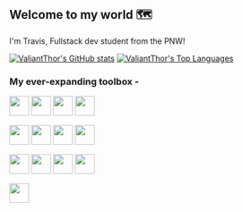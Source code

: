 ## Welcome to my world 🗺️
I'm Travis, Fullstack dev student from the PNW!

[![ValiantThor's GitHub stats](https://github-readme-stats.vercel.app/api?username=ValiantThor92&show_icons=true&theme=slateorange)](https://github.com/ValiantThor92)
[![ValiantThor's Top Languages](https://github-readme-stats.vercel.app/api/top-langs/?username=ValiantThor92&layout=compact&theme=slateorange)](https://github.com/ValiantThor92)

### My ever-expanding toolbox -
<img src="https://user-images.githubusercontent.com/96236628/166409079-1e4e717f-59c6-4b04-bdb2-bf686aa969d5.png" width="35" height="35" 
img src="https://user-images.githubusercontent.com/96236628/166409015-77e6264c-b670-46d2-8e5c-fe7e9b793cd4.png" width="35" height="35" >
<img src="https://user-images.githubusercontent.com/96236628/166409093-8aad75b2-cc65-4407-844e-a3aac1fd60c5.png" width="35" height="35" >
<img src="https://user-images.githubusercontent.com/96236628/166409363-479b6641-322d-4ceb-a926-d940334a24b0.png" width="35" height="35" >
<img src="https://user-images.githubusercontent.com/96236628/166409426-072a93f4-3eb2-48e0-a3aa-d76b4094bc43.png" width="35" height="35" >

<img src="https://user-images.githubusercontent.com/96236628/166408995-1b4c2c16-21bb-428c-bdcf-29d2a5fe0798.png" width="35" height="35"
img src="https://user-images.githubusercontent.com/96236628/166409494-ebe4310a-0aa0-476c-9867-16e0204de9c5.png" width="35" height="35" >
<img src="https://user-images.githubusercontent.com/96236628/166408904-546d47ef-be69-4ece-a40e-6303c59adb5c.png" width="35" height="35" >
<img src="https://user-images.githubusercontent.com/96236628/166408913-6b58757e-4c55-4b14-97c1-3079384458bc.png" width="35" height="35" >
<img src="https://user-images.githubusercontent.com/96236628/166408934-cb3d9dee-dda4-49dd-97fa-f2db21d24c27.png" width="35" height="35" >

<img src="https://user-images.githubusercontent.com/96236628/166408958-7b468b5c-28ad-4338-9ca4-8b744f937ef1.png" width="35" height="35" 
img src="https://user-images.githubusercontent.com/96236628/166409022-a87bcad4-395a-430e-8dac-a3e1adfe39db.png" width="35" height="35" >
<img src="https://user-images.githubusercontent.com/96236628/166409058-c2afe433-856b-45cb-bfe6-f06313950afd.png" width="35" height="35" >
<img src="https://user-images.githubusercontent.com/96236628/166409118-9c985f1e-14b1-43bd-aff1-497447c7a5f0.png" width="35" height="35" >
<img src="https://user-images.githubusercontent.com/96236628/166409136-2d505eeb-567d-4fa0-ac15-03d87b948ce8.png" width="35" height="35" >

<img src="https://user-images.githubusercontent.com/96236628/166409149-e5c8febc-cf9d-4b3f-b526-b53c83721b61.png" width="35" height="35" />














<!--
**ValiantThor92/ValiantThor92** is a ✨ _special_ ✨ repository because its `README.md` (this file) appears on your GitHub profile.

Here are some ideas to get you started:

- 🔭 I’m currently working on ...
- 🌱 I’m currently learning ...
- 👯 I’m looking to collaborate on ...
- 🤔 I’m looking for help with ...
- 💬 Ask me about ...
- 📫 How to reach me: ...
- 😄 Pronouns: ...
- ⚡ Fun fact: ...
-->
